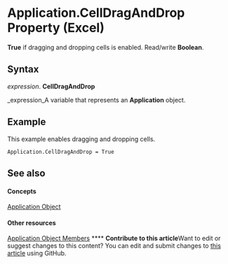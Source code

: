 
# Application.CellDragAndDrop Property (Excel)

 **True** if dragging and dropping cells is enabled. Read/write **Boolean**.


## Syntax

 _expression_. **CellDragAndDrop**

 _expression_A variable that represents an  **Application** object.


## Example

This example enables dragging and dropping cells.


```
Application.CellDragAndDrop = True
```


## See also


#### Concepts


 [Application Object](19b73597-5cf9-4f56-8227-b5211f657f6f.md)
#### Other resources


 [Application Object Members](4cb9ca42-8d07-cc9c-2d80-4eb9a5921e1e.md)
****   **Contribute to this article**Want to edit or suggest changes to this content? You can edit and submit changes to  [this article](https://github.com/jhershey00/VBA_Excel_Test/OpenXMLCon/articles/da10e4ce-905b-5cc3-75ff-e3248cdf6391.md) using GitHub.

